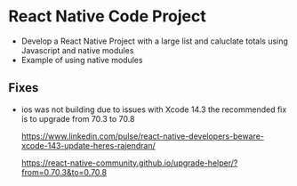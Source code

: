 # React Native Code Project

- Develop a React Native Project with a large list and caluclate totals using Javascript and native modules
- Example of using native modules

## Fixes

- ios was not building due to issues with Xcode 14.3 the recommended fix is to upgrade from 70.3 to 70.8

  https://www.linkedin.com/pulse/react-native-developers-beware-xcode-143-update-heres-rajendran/

  https://react-native-community.github.io/upgrade-helper/?from=0.70.3&to=0.70.8
